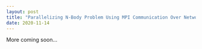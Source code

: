 ```yaml
---
layout: post
title: "Parallelizing N-Body Problem Using MPI Communication Over Network"
date: 2020-11-14
---
```

More coming soon...
